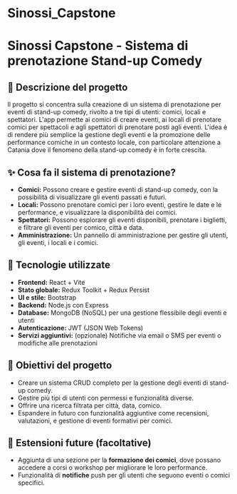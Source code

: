 # Sinossi_Capstone
# Sinossi Capstone - Sistema di prenotazione Stand-up Comedy

## 🎯 Descrizione del progetto
Il progetto si concentra sulla creazione di un sistema di prenotazione per eventi di stand-up comedy, rivolto a tre tipi di utenti: comici, locali e spettatori. L'app permette ai comici di creare eventi, ai locali di prenotare comici per spettacoli e agli spettatori di prenotare posti agli eventi. L'idea è di rendere più semplice la gestione degli eventi e la promozione delle performance comiche in un contesto locale, con particolare attenzione a Catania dove il fenomeno della stand-up comedy è in forte crescita.

## ✨ Cosa fa il sistema di prenotazione?
- **Comici:** Possono creare e gestire eventi di stand-up comedy, con la possibilità di visualizzare gli eventi passati e futuri.
- **Locali:** Possono prenotare comici per i loro eventi, gestire le date e le performance, e visualizzare la disponibilità dei comici.
- **Spettatori:** Possono esplorare gli eventi disponibili, prenotare i biglietti, e filtrare gli eventi per comico, città e data.
- **Amministrazione:** Un pannello di amministrazione per gestire gli utenti, gli eventi, i locali e i comici.

## 🧰 Tecnologie utilizzate
- **Frontend:** React + Vite
- **Stato globale:** Redux Toolkit + Redux Persist
- **UI e stile:** Bootstrap
- **Backend:** Node.js con Express
- **Database:** MongoDB (NoSQL) per una gestione flessibile degli eventi e utenti
- **Autenticazione:** JWT (JSON Web Tokens)
- **Servizi aggiuntivi:** (opzionale) Notifiche via email o SMS per eventi o modifiche alle prenotazioni

## 🎯 Obiettivi del progetto
- Creare un sistema CRUD completo per la gestione degli eventi di stand-up comedy.
- Gestire più tipi di utenti con permessi e funzionalità diverse.
- Offrire una ricerca filtrata per città, data, comico.
- Espandere in futuro con funzionalità aggiuntive come recensioni, valutazioni, e gestione di eventi formativi per comici.

## 🔮 Estensioni future (facoltative)
- Aggiunta di una sezione per la **formazione dei comici**, dove possano accedere a corsi o workshop per migliorare le loro performance.
- Funzionalità di **notifiche** push per gli utenti che seguono eventi o comici specifici.
